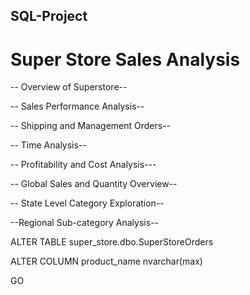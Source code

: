 ## SQL-Project
# Super Store Sales Analysis

-- Overview of Superstore--


-- Sales Performance Analysis--


-- Shipping and Management Orders--


-- Time Analysis--



-- Profitability and Cost Analysis---





-- Global Sales and Quantity Overview--


-- State Level Category Exploration--



--Regional Sub-category Analysis--


ALTER TABLE super_store.dbo.SuperStoreOrders

ALTER COLUMN product_name nvarchar(max)

GO


